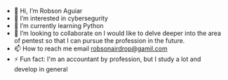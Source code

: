 - 👋 Hi, I’m Robson Aguiar
- 👀 I’m interested in cybersegurity
- 🌱 I’m currently learning Python
- 💞️ I’m looking to collaborate on I would like to delve deeper into the area of ​​pentest so that I can pursue the profession in the future.
- 📫 How to reach me email robsonairdrop@gamil.com
- ⚡ Fun fact: I'm an accountant by profession, but I study a lot and develop in general

<!---
Robsonaguiar57/Robsonaguiar57 is a ✨ special ✨ repository because its `README.md` (this file) appears on your GitHub profile.
You can click the Preview link to take a look at your changes.
--->
